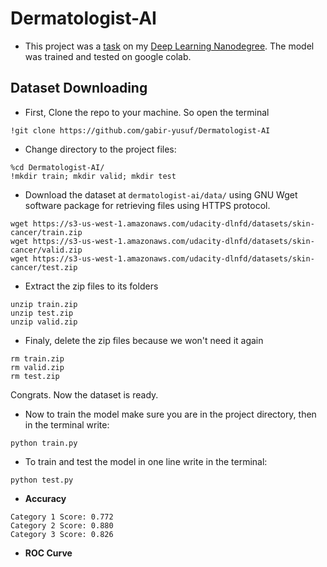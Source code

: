 # Dermatologist-AI
- This project was a [task](https://github.com/udacity/dermatologist-ai) on my [Deep Learning Nanodegree](https://www.udacity.com/course/deep-learning-nanodegree--nd101). The model was trained and tested on google colab.
## Dataset Downloading
- First, Clone the repo to your machine. So open the terminal
```shell
!git clone https://github.com/gabir-yusuf/Dermatologist-AI
```
- Change directory to the project files:
```shell
%cd Dermatologist-AI/
!mkdir train; mkdir valid; mkdir test
```
- Download the dataset at `dermatologist-ai/data/` using GNU Wget software package for retrieving files using HTTPS protocol.
```shell
wget https://s3-us-west-1.amazonaws.com/udacity-dlnfd/datasets/skin-cancer/train.zip
wget https://s3-us-west-1.amazonaws.com/udacity-dlnfd/datasets/skin-cancer/valid.zip
wget https://s3-us-west-1.amazonaws.com/udacity-dlnfd/datasets/skin-cancer/test.zip
```
- Extract the zip files to its folders
```shell
unzip train.zip
unzip test.zip
unzip valid.zip
```
- Finaly, delete the zip files because we won't need it again
```shell
rm train.zip
rm valid.zip
rm test.zip
```
Congrats. Now the dataset is ready.

- Now to train the model make sure you are in the project directory, then in the terminal write:
```shell
python train.py
```
- To train and test the model in one line write in the terminal:
```shell
python test.py
```
- **Accuracy**
```
Category 1 Score: 0.772
Category 2 Score: 0.880
Category 3 Score: 0.826
```
- **ROC Curve**


